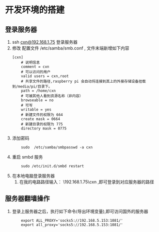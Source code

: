 # 开发环境的搭建

## 登录服务器
1. ssh cxn@192.168.1.75 登录服务器
2. 修改 配置文件 /etc/samba/smb.conf , 文件末端新增如下内容
    ```shell
    [cxn]
        # 说明信息
        comment = cxn
        # 可以访问的用户
        valid users = cxn,root
        # 共享文件的路径,raspberry pi 会自动将连接到其上的外接存储设备挂载到/media/pi/目录下。
        path = /home/cxn
        # 可被其他人看到资源名称（非内容）
        browseable = no
        # 可写
        writable = yes
        # 新建文件的权限为 664
        create mask = 0664
        # 新建目录的权限为 775
        directory mask = 0775
    ```
3. 添加密码
    ```shell
        sudo  /etc/samba/smbpasswd -a cxn
    ```
4. 重启 smbd 服务
    ```
        sudo /etc/init.d/smbd restart
    ```
5. 在本地电脑登录服务器
    1. 在我的电路路径输入： \\192.168.1.75\cxn ,即可登录到对应服务器的路径


## 服务器翻墙操作
1. 登录上服务器之后，执行如下命令(导出环境变量),即可访问国外的服务器
    ```shell
        export ALL_PROXY='socks5://192.168.5.153:1081/'
        export all_proxy='socks5://192.168.5.153:1081/'
    ```

